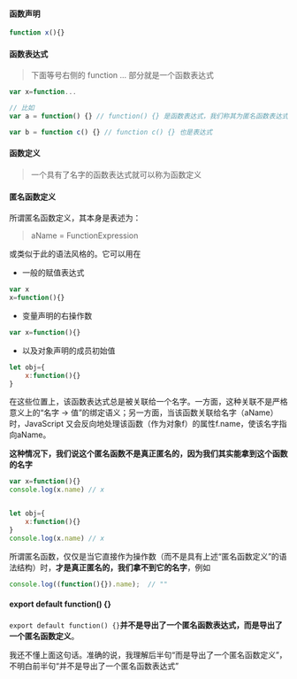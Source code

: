 #### 函数声明

```javascript
function x(){}
```

#### 函数表达式

> 下面等号右侧的 function ... 部分就是一个函数表达式

```javascript
var x=function...

// 比如
var a = function() {} // function() {} 是函数表达式，我们称其为匿名函数表达式

var b = function c() {} // function c() {} 也是表达式
```

#### 函数定义

> 一个具有了名字的函数表达式就可以称为函数定义

#### 匿名函数定义

所谓匿名函数定义，其本身是表述为：

> aName = FunctionExpression

或类似于此的语法风格的。它可以用在

* 一般的赋值表达式

```javascript
var x
x=function(){}
```

* 变量声明的右操作数

```javascript
var x=function(){}
```

* 以及对象声明的成员初始值

```javascript
let obj={
	x:function(){}
}
```

在这些位置上，该函数表达式总是被关联给一个名字。一方面，这种关联不是严格意义上的“名字 -> 值”的绑定语义；另一方面，当该函数关联给名字（aName）时，JavaScript 又会反向地处理该函数（作为对象f）的属性f.name，使该名字指向aName。

**这种情况下，我们说这个匿名函数不是真正匿名的，因为我们其实能拿到这个函数的名字**

```javascript
var x=function(){}
console.log(x.name) // x


let obj={
	x:function(){}
}
console.log(x.name) // x
```

所谓匿名函数，仅仅是当它直接作为操作数（而不是具有上述“匿名函数定义”的语法结构）时，**才是真正匿名的，我们拿不到它的名字**，例如

```javascript
console.log((function(){}).name);  // ""
```





#### export default function() {}

`export default function() {}`**并不是导出了一个匿名函数表达式，而是导出了一个匿名函数定义**。

我还不懂上面这句话。准确的说，我理解后半句“而是导出了一个匿名函数定义”，不明白前半句“并不是导出了一个匿名函数表达式”











